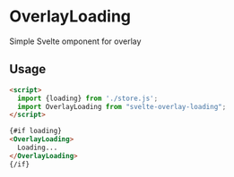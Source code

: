 # OverlayLoading

Simple Svelte omponent for overlay

## Usage

```html
<script>
  import {loading} from './store.js';
  import OverlayLoading from "svelte-overlay-loading";
</script>

{#if loading}
<OverlayLoading>
  Loading...
</OverlayLoading>
{/if}

```
